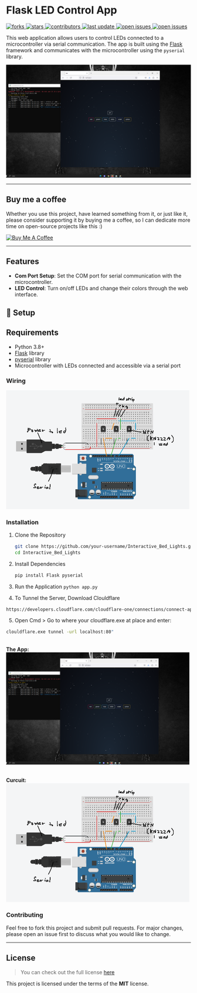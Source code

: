 # Flask LED Control App

<!-- Badges -->
<p>
  <a href="https://github.com/suragaru/Interactive_Bed_Lights/network/members">
    <img src="https://img.shields.io/github/forks/suragaru/Interactive_Bed_Lights" alt="forks" />
  </a>
  <a href="https://github.com/suragaru/Interactive_Bed_Lights/stargazers">
    <img src="https://img.shields.io/github/stars/suragaru/Interactive_Bed_Lights" alt="stars" />
  </a>
  <a href="https://github.com/suragaru/Interactive_Bed_Lights/graphs/contributors">
    <img src="https://img.shields.io/github/contributors/suragaru/Interactive_Bed_Lights" alt="contributors" />
  </a>
  <a href="">
    <img src="https://img.shields.io/github/last-commit/suragaru/Interactive_Bed_Lights" alt="last update" />
  </a>
  <a href="https://github.com/suragaru/Interactive_Bed_Lights/issues/">
    <img src="https://img.shields.io/github/issues/suragaru/Interactive_Bed_Lights" alt="open issues" />
  </a>  
  <a href="https://github.com/suragaru/Interactive_Bed_Lights/blob/main/LICENSE.md">
    <img src="https://img.shields.io/github/license/suragaru/Interactive_Bed_Lights" alt="open issues" />
  </a>  
</p>

This web application allows users to control LEDs connected to a microcontroller via serial communication. The app is built using the [Flask](https://flask.palletsprojects.com/) framework and communicates with the microcontroller using the `pyserial` library.

![App Screenshot](https://github.com/mrrpickle/Interactive-Bed-Lights/blob/main/extra/theapp.png)

---

## Buy me a coffee

Whether you use this project, have learned something from it, or just like it, please consider supporting it by buying me a coffee, so I can dedicate more time on open-source projects like this :)

<!---<a href="https://www.buymeacoffee.com/igorantun" target="_blank"><img src="https://www.buymeacoffee.com/assets/img/custom_images/orange_img.png" alt="Buy Me A Coffee" style="height: auto !important;width: auto !important;" ></a>--->

<a href="https://ko-fi.com/suragarucoffee"> <img src="https://cdn.ko-fi.com/cdn/kofi3.png?v=3" alt="Buy Me A Coffee" height="40" width="auto"/></a>

---

## Features
- **Com Port Setup**: Set the COM port for serial communication with the microcontroller.
- **LED Control**: Turn on/off LEDs and change their colors through the web interface.


## :toolbox: Setup

## Requirements
- Python 3.8+
- [Flask](https://pypi.org/project/Flask/) library
- [pyserial](https://pypi.org/project/pyserial/) library
- Microcontroller with LEDs connected and accessible via a serial port


### Wiring
<img src="https://github.com/mrrpickle/Interactive-Bed-Lights/blob/main/extra/curcuit.png" width="500"/>

### Installation

1. Clone the Repository
   ```bash
   git clone https://github.com/your-username/Interactive_Bed_Lights.git
   cd Interactive_Bed_Lights
   ```
   
2. Install Dependencies
   ```bash
   pip install Flask pyserial
   ```
3. Run the Application
  `python app.py`

4. To Tunnel the Server, Download Clouldflare
  ```bash
  https://developers.cloudflare.com/cloudflare-one/connections/connect-apps/install-and-setup/installation<br>
  ```
5. Open Cmd > Go to where your cloudflare.exe at place and enter:
  ```bash
  clouldflare.exe tunnel -url localhost:80" 
  ```

<br><b>The App:</b><br><img src="https://github.com/mrrpickle/Interactive-Bed-Lights/blob/main/extra/theapp.png" width="500"/>

<br><b>Curcuit:</b><br><img src="https://github.com/mrrpickle/Interactive-Bed-Lights/blob/main/extra/curcuit.png" width="500"/>

### Contributing
Feel free to fork this project and submit pull requests. For major changes, please open an issue first to discuss what you would like to change.

---

## License
>You can check out the full license [here](https://github.com/suragaru/Interactive_Bed_Lights/blob/main/LICENSE.md)

This project is licensed under the terms of the **MIT** license.
